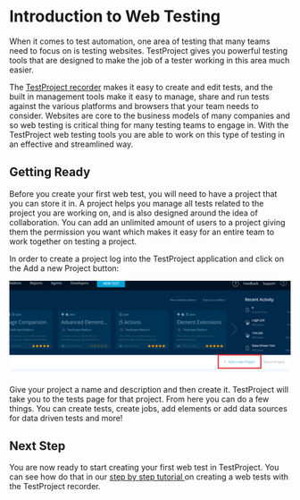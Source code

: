 # Introduction to Web Testing

When it comes to test automation, one area of testing that many teams need to focus on is testing websites. TestProject gives you powerful testing tools that are designed to make the job of a tester working in this area much easier. 

The [TestProject recorder](creating-a-web-test-using-the-testproject-recorder.md) makes it easy to create and edit tests, and the built in management tools make it easy to manage, share and run tests against the various platforms and browsers that your team needs to consider.  Websites are core to the business models of many companies and so web testing is critical thing for many testing teams to engage in.  With the TestProject web testing tools you are able to work on this type of testing in an effective and streamlined way. 

## Getting Ready

Before you create your first web test, you will need to have a project that you can store it in. A project helps you manage all tests related to the project you are working on, and is also designed around the idea of collaboration. You can add an unlimited amount of users to a project giving them the permission you want which makes it easy for an entire team to work together on testing a project.

In order to create a project log into the TestProject application and click on the Add a new Project button:

![Add new Project](../../.gitbook/assets/image%20%2817%29.png)

Give your project a name and description and then create it. TestProject will take you to the tests page for that project. From here you can do a few things. You can create tests, create jobs, add elements or add data sources for data driven tests and more!

## Next Step

 You are now ready to start creating your first web test in TestProject. You can see how do that in our [step by step tutorial ](creating-a-web-test-using-the-testproject-recorder.md)on creating a web tests with the TestProject recorder.

